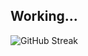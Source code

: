 ## Working...

![GitHub Streak](https://github-readme-streak-stats.herokuapp.com/?user=TU_USERNAME&theme=catppuccin-mocha)
